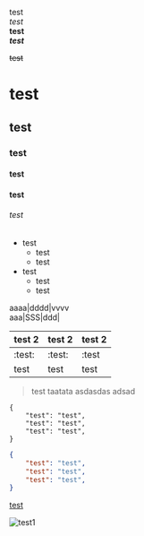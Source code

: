 test  
_test_  
**test**  
_**test**_  

~~test~~
# test
## test
### test
#### test
#### test
###### test

* test
    * test
    * test
* test
    * test
    * test
    
aaaa|dddd|vvvv  
aaa|SSS|ddd|    
    
    
| test 2 | test 2 | test 2 |
| - | - | - |
| :test: | :test: | :test |
| test | test | test |

> test taatata
>asdasdas
>adsad

```
{
    "test": "test",
    "test": "test",
    "test": "test",
}
```
```json
{
    "test": "test",
    "test": "test",
    "test": "test",
}
```
[test](www.google.com)

![test1](1.jpg)

